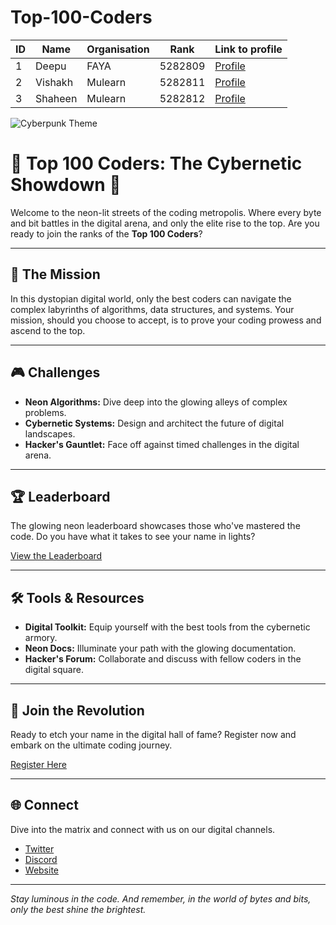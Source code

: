 # Top-100-Coders


| ID  | Name           | Organisation     | Rank       | Link to profile                                  |
|-----|----------------|------------------|------------|--------------------------------------------------|
| 1   | Deepu            | FAYA                  | 5282809      | [Profile](https://www.hackerrank.com/Deepusnath)   |     
| 2   | Vishakh          | Mulearn               | 5282811      | [Profile](https://www.hackerrank.com/Deepusnath)   |     
| 3   | Shaheen          | Mulearn               | 5282812      | [Profile](https://www.hackerrank.com/Deepusnath)   |     


![Cyberpunk Theme](https://images.pling.com/img/00/00/36/95/68/1318110/2e3ef3fc41982266d0a184df01d5f05ba244.png)


# 🌆 Top 100 Coders: The Cybernetic Showdown 🌌

Welcome to the neon-lit streets of the coding metropolis. Where every byte and bit battles in the digital arena, and only the elite rise to the top. Are you ready to join the ranks of the **Top 100 Coders**?

---

## 🚀 The Mission

In this dystopian digital world, only the best coders can navigate the complex labyrinths of algorithms, data structures, and systems. Your mission, should you choose to accept, is to prove your coding prowess and ascend to the top.

---

## 🎮 Challenges

- **Neon Algorithms:** Dive deep into the glowing alleys of complex problems.
- **Cybernetic Systems:** Design and architect the future of digital landscapes.
- **Hacker's Gauntlet:** Face off against timed challenges in the digital arena.

---

## 🏆 Leaderboard

The glowing neon leaderboard showcases those who've mastered the code. Do you have what it takes to see your name in lights?

[View the Leaderboard](#)

---

## 🛠 Tools & Resources

- **Digital Toolkit:** Equip yourself with the best tools from the cybernetic armory.
- **Neon Docs:** Illuminate your path with the glowing documentation.
- **Hacker's Forum:** Collaborate and discuss with fellow coders in the digital square.

---

## 🤖 Join the Revolution

Ready to etch your name in the digital hall of fame? Register now and embark on the ultimate coding journey.

[Register Here](#)

---

## 🌐 Connect

Dive into the matrix and connect with us on our digital channels.

- [Twitter](#)
- [Discord](#)
- [Website](#)

---

*Stay luminous in the code. And remember, in the world of bytes and bits, only the best shine the brightest.*

